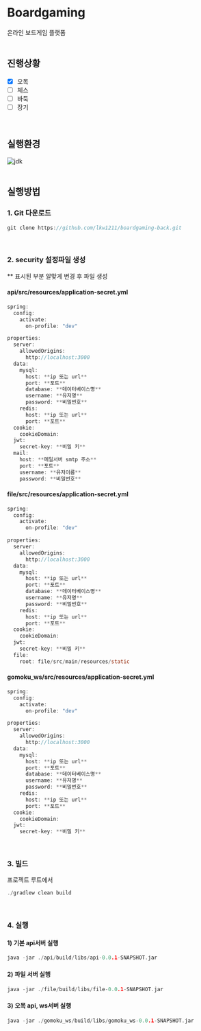 # Boardgaming
온라인 보드게임 플랫폼
<br>
<br>

## 진행상황
- [x] 오목
- [ ] 체스
- [ ] 바둑
- [ ] 장기
<br>

## 실행환경
![jdk](https://img.shields.io/badge/openjdk-17.0.7-brightgreen.svg)
<br>
<br>

## 실행방법
### 1. Git 다운로드
```c
git clone https://github.com/lkw1211/boardgaming-back.git
```
<br>

### 2. security 설정파일 생성

** 표시된 부분 알맞게 변경 후 파일 생성

#### api/src/resources/application-secret.yml

```c
spring:
  config:
    activate:
      on-profile: "dev"

properties:
  server:
    allowedOrigins:
      http://localhost:3000
  data:
    mysql:
      host: **ip 또는 url**
      port: **포트**
      database: **데이터베이스명**
      username: **유저명**
      password: **비밀번호**
    redis:
      host: **ip 또는 url**
      port: **포트**
  cookie:
    cookieDomain: 
  jwt:
    secret-key: **비밀 키**
  mail:
    host: **메일서버 smtp 주소**
    port: **포트**
    username: **유저이름**
    password: **비밀번호**
```

#### file/src/resources/application-secret.yml

```c
spring:
  config:
    activate:
      on-profile: "dev"

properties:
  server:
    allowedOrigins:
      http://localhost:3000
  data:
    mysql:
      host: **ip 또는 url**
      port: **포트**
      database: **데이터베이스명**
      username: **유저명**
      password: **비밀번호**
    redis:
      host: **ip 또는 url**
      port: **포트**
  cookie:
    cookieDomain:
  jwt:
    secret-key: **비밀 키**
  file:
    root: file/src/main/resources/static
```

#### gomoku_ws/src/resources/application-secret.yml

```c
spring:
  config:
    activate:
      on-profile: "dev"

properties:
  server:
    allowedOrigins:
      http://localhost:3000
  data:
    mysql:
      host: **ip 또는 url**
      port: **포트**
      database: **데이터베이스명**
      username: **유저명**
      password: **비밀번호**
    redis:
      host: **ip 또는 url**
      port: **포트**
  cookie:
    cookieDomain:
  jwt:
    secret-key: **비밀 키**
```
<br>

### 3. 빌드

프로젝트 루트에서

```c
./gradlew clean build
```
<br>

### 4. 실행

#### 1) 기본 api서버 실행
```c
java -jar ./api/build/libs/api-0.0.1-SNAPSHOT.jar
```

#### 2) 파일 서버 실행
```c
java -jar ./file/build/libs/file-0.0.1-SNAPSHOT.jar
```

#### 3) 오목 api, ws서버 실행
```c
java -jar ./gomoku_ws/build/libs/gomoku_ws-0.0.1-SNAPSHOT.jar
```

